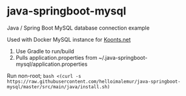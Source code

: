 # java-springboot-mysql
Java / Spring Boot MySQL database connection example

Used with Docker MySQL instance for <a href="http://koonts.net">Koonts.net</a>

1. Use Gradle to run/build
2. Pulls application.properties from ~/.java-springboot-mysql/application.properties

Run non-root;
```bash <(curl -s https://raw.githubusercontent.com/helloimalemur/java-springboot-mysql/master/src/main/java/install.sh)```
